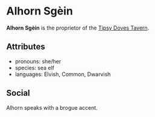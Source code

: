 # Alhorn Sgèin

**Alhorn Sgèin** is the proprietor of the [Tipsy Doves Tavern](../../cape-bec/tipsy-doves-tavern).

## Attributes

- pronouns: she/her
- species: sea elf
- languages: Elvish, Common, Dwarvish

## Social

Alhorn speaks with a brogue accent.
